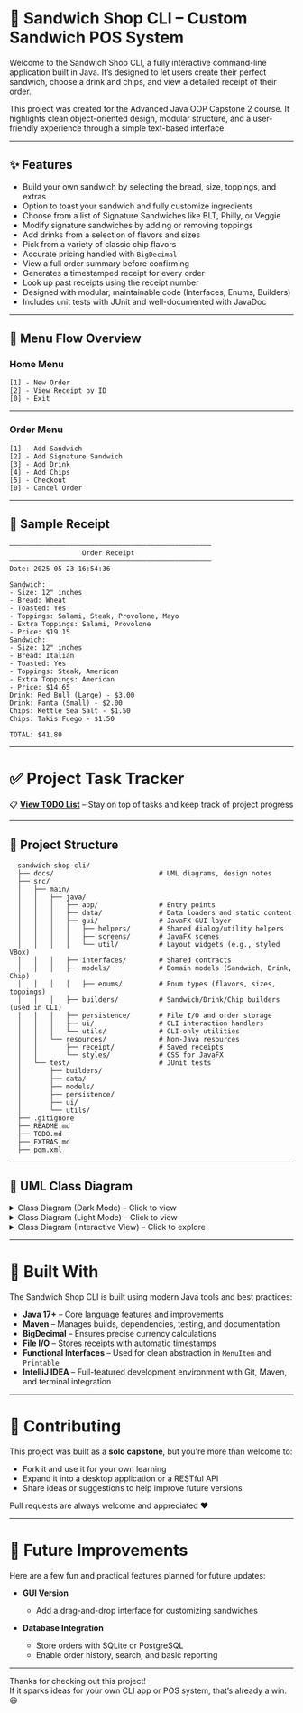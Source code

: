 # 🥪 Sandwich Shop CLI – Custom Sandwich POS System

Welcome to the Sandwich Shop CLI, a fully interactive command-line application built in Java. It’s designed to let users
create their perfect sandwich, choose a drink and chips, and view a detailed receipt of their order.

This project was created for the Advanced Java OOP Capstone 2 course. It highlights clean object-oriented design,
modular structure, and a user-friendly experience through a simple text-based interface.

---

## ✨ Features

- Build your own sandwich by selecting the bread, size, toppings, and extras
- Option to toast your sandwich and fully customize ingredients
- Choose from a list of Signature Sandwiches like BLT, Philly, or Veggie
- Modify signature sandwiches by adding or removing toppings
- Add drinks from a selection of flavors and sizes
- Pick from a variety of classic chip flavors
- Accurate pricing handled with `BigDecimal`
- View a full order summary before confirming
- Generates a timestamped receipt for every order
- Look up past receipts using the receipt number
- Designed with modular, maintainable code (Interfaces, Enums, Builders)
- Includes unit tests with JUnit and well-documented with JavaDoc

---

## 🧭 Menu Flow Overview

### Home Menu

``` textmate
[1] - New Order
[2] - View Receipt by ID
[0] - Exit
```

---

### Order Menu

```textmate
[1] - Add Sandwich
[2] - Add Signature Sandwich
[3] - Add Drink
[4] - Add Chips
[5] - Checkout
[0] - Cancel Order
```

---

## 📄 Sample Receipt

```textmate
——————————————————————————————————————————————————
                  Order Receipt
——————————————————————————————————————————————————
Date: 2025-05-23 16:54:36

Sandwich:
- Size: 12" inches
- Bread: Wheat
- Toasted: Yes
- Toppings: Salami, Steak, Provolone, Mayo
- Extra Toppings: Salami, Provolone
- Price: $19.15
Sandwich:
- Size: 12" inches
- Bread: Italian
- Toasted: Yes
- Toppings: Steak, American
- Extra Toppings: American
- Price: $14.65
Drink: Red Bull (Large) - $3.00
Drink: Fanta (Small) - $2.00
Chips: Kettle Sea Salt - $1.50
Chips: Takis Fuego - $1.50

TOTAL: $41.80
```

---

# ✅ Project Task Tracker

📋 **[View TODO List](TODO.md)** – Stay on top of tasks and keep track of project progress

---

## 📁 Project Structure

```text
  sandwich-shop-cli/
  ├── docs/                          # UML diagrams, design notes
  ├── src/
  │   ├── main/
  │   │   ├── java/
  │   │   │   ├── app/               # Entry points
  │   │   │   ├── data/              # Data loaders and static content
  │   │   │   ├── gui/               # JavaFX GUI layer
  │   │   │   │   ├── helpers/       # Shared dialog/utility helpers
  │   │   │   │   ├── screens/       # JavaFX scenes
  │   │   │   │   └── util/          # Layout widgets (e.g., styled VBox)
  │   │   │   ├── interfaces/        # Shared contracts
  │   │   │   ├── models/            # Domain models (Sandwich, Drink, Chip)
  │   │   │   │   ├── enums/         # Enum types (flavors, sizes, toppings)
  │   │   │   ├── builders/          # Sandwich/Drink/Chip builders (used in CLI)
  │   │   │   ├── persistence/       # File I/O and order storage
  │   │   │   ├── ui/                # CLI interaction handlers
  │   │   │   └── utils/             # CLI-only utilities
  │   │   └── resources/             # Non-Java resources
  │   │       ├── receipt/           # Saved receipts
  │   │       └── styles/            # CSS for JavaFX
  │   └── test/                      # JUnit tests
  │       ├── builders/
  │       ├── data/
  │       ├── models/
  │       ├── persistence/
  │       ├── ui/
  │       └── utils/
  ├── .gitignore
  ├── README.md
  ├── TODO.md
  ├── EXTRAS.md
  ├── pom.xml
```

---

## 🧩 UML Class Diagram

<details>
  <summary>Class Diagram (Dark Mode) – Click to view</summary>

![UML Class Diagram – Dark Mode](docs/sandwich-shop-diagram-dark.svg)
</details>

<details>
  <summary>Class Diagram (Light Mode) – Click to view</summary>

![UML Class Diagram – Light Mode](docs/sandwich-shop-diagram-light.svg)
</details>

<details>
  <summary>Class Diagram (Interactive View) – Click to explore</summary>

```mermaid
classDiagram
    direction TB
    class MenuItem {
        +getPrice() BigDecimal
    }
    class Printable {
        +printSummary(PrintStream)
    }
    class SandwichSize {
        FOUR_INCH
        EIGHT_INCH
        TWELVE_INCH
    }
    class BreadType {
        WHITE
        WHEAT
        RYE
        WRAP
        ITALIAN
    }
    class ToppingType {
        MEAT
        CHEESE
        REGULAR
        SAUCE
    }
    class Topping {
        BACON
        HAM
        LETTUCE
        TOMATOES
        AMERICAN
        ...
    }
    class DrinkSize {
        SMALL
        MEDIUM
        LARGE
    }
    class DrinkFlavor {
        COCA_COLA
        SPRITE
        FANTA
        PEPSI
        RED_BULL
        GATORADE
    }
    class ChipFlavor {
        LAYS_CLASSIC
        DORITOS_NACHO_CHEESE
        PRINGLES_ORIGINAL
        ...
    }
    class Sandwich {
        -SandwichSize sandwichSize
        -BreadType breadType
        -List~Topping~ toppings
        -List~Topping~ extraToppings
        -Boolean isToasted
        +getPrice(): BigDecimal
        +printSummary(PrintStream)
    }
    class SignatureSandwich {
        -String name
        +printSummary(PrintStream)
    }
    class Drink {
        -DrinkSize drinkSize
        -DrinkFlavor drinkFlavor
        +getPrice(): BigDecimal
        +printSummary(PrintStream)
    }
    class Chip {
        -ChipFlavor chipFlavor
        +getPrice(): BigDecimal
        +printSummary(PrintStream)
    }
    class Order {
        -List~MenuItem~ items
        +addItem(MenuItem)
        +clear()
        +isEmpty(): boolean
        +getPrice(): BigDecimal
        +printSummary(PrintStream)
    }
    class SandwichBuilder {
        +build(): Sandwich
    }
    class SignatureSandwichBuilder {
        +build(): Sandwich
    }
    class DrinkBuilder {
        +build(): Drink
    }
    class ChipBuilder {
        +build(): Chip
    }
    class ReceiptManager {
        +saveOrderReceipt(List~MenuItem~, double)
    }
    class SummaryCapture {
        +toString(): String
    }
    class ConsolePrinter {
        +printHeader(String)
        +printLine(String)
        +printOption(int, String)
    }
    class ToppingEditor {
        +addToppings(List~Topping~, List~Topping~)
        +removeToppings(List~Topping~)
    }
    class UserInputUtils {
        +intPrompt(String): int
        +promptOption(String, T[]): T
        +capitalizeWords(String): String
        +formatEnum(Enum): String
        +formatEnumList(List~Enum~): String
    }
    class UserInterface {
        -Order currentOrder
        +init()
    }
    class Main {
    }
    class SignatureSandwiches {
        +getAll(): List~SignatureSandwich~
    }
    <<interface>> MenuItem
    <<interface>> Printable
    <<enum>> SandwichSize
    <<enum>> BreadType
    <<enum>> ToppingType
    <<enum>> Topping
    <<enum>> DrinkSize
    <<enum>> DrinkFlavor
    <<enum>> ChipFlavor
    SignatureSandwich --|> Sandwich
    Sandwich ..|> MenuItem
    Sandwich ..|> Printable
    SignatureSandwich ..|> Printable
    Drink ..|> MenuItem
    Drink ..|> Printable
    Chip ..|> MenuItem
    Chip ..|> Printable
    Order ..|> MenuItem
    Order ..|> Printable
    Order --> "1..*" MenuItem
    Sandwich --> SandwichSize
    Sandwich --> BreadType
    Sandwich --> Topping
    Topping --> ToppingType
    Drink --> DrinkFlavor
    Drink --> DrinkSize
    Chip --> ChipFlavor
    UserInterface --> Order
    UserInterface --> SandwichBuilder
    UserInterface --> SignatureSandwichBuilder
    UserInterface --> DrinkBuilder
    UserInterface --> ChipBuilder
    UserInterface --> ReceiptManager
    ReceiptManager --> SummaryCapture
    SignatureSandwichBuilder --> SignatureSandwiches
    SignatureSandwichBuilder --> ToppingEditor
    SandwichBuilder --> ToppingEditor
    ToppingEditor --> Topping
    ToppingEditor --> UserInputUtils
    Main --> UserInterface: starts
    UserInterface --> ConsolePrinter: uses

```
</details>

---

# 🔧 Built With

The Sandwich Shop CLI is built using modern Java tools and best practices:

- **Java 17+** – Core language features and improvements
- **Maven** – Manages builds, dependencies, testing, and documentation
- **BigDecimal** – Ensures precise currency calculations
- **File I/O** – Stores receipts with automatic timestamps
- **Functional Interfaces** – Used for clean abstraction in `MenuItem` and `Printable`
- **IntelliJ IDEA** – Full-featured development environment with Git, Maven, and terminal integration

---

# 🤝 Contributing

This project was built as a **solo capstone**, but you're more than welcome to:

- Fork it and use it for your own learning
- Expand it into a desktop application or a RESTful API
- Share ideas or suggestions to help improve future versions

Pull requests are always welcome and appreciated ❤️

---

# 📌 Future Improvements

Here are a few fun and practical features planned for future updates:

- **GUI Version**
    - Add a drag-and-drop interface for customizing sandwiches

- **Database Integration**
    - Store orders with SQLite or PostgreSQL
    - Enable order history, search, and basic reporting

---

Thanks for checking out this project!  
If it sparks ideas for your own CLI app or POS system, that’s already a win. 😄
